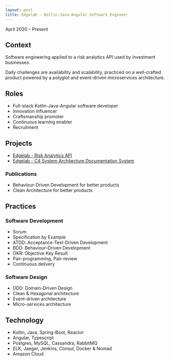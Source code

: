 ```yaml
---
layout: post
title: Edgelab - Kotlin-Java-Angular Software Engineer
---
```


April 2020 – Present

## Context

Software engineering applied to a risk analytics API used by investment businesses.

Daily challenges are availability and scalability, practiced on a well-crafted product powered by a polyglot and event-driven microservices architecture.

## Roles

* Full-stack Kotlin-Java-Angular software developer
* Innovation influencer
* Craftsmanship promoter
* Continuous learning enabler
* Recruitment

## Projects

* [Edgelab - Risk Analytics API](/projects/edgelab-risk-analytics)
* [Edgelab - C4 System Architecture Documentation System](/projects/edgelab-c4)

### Publications

* Behaviour-Driven Development for better products
* Clean Architecture for better products

## Practices

### Software Development

* Scrum
* Specification by Example
* ATDD: Acceptance-Test-Driven Development
* BDD: Behaviour-Driven Development
* OKR: Objective Key Result
* Pair-programming, Pair-review
* Continuous delivery 

### Software Design

* DDD: Domain-Driven Design
* Clean & Hexagonal architecture
* Event-driven architecture
* Micro-services architecture

## Technology

* Kotlin, Java, Spring-Boot, Reactor
* Angular, Typescript
* Postgres, MySQL, Cassandra, RabbitMQ
* ELK, Jaeger, Jenkins, Consul, Docker & Nomad
* Amazon Cloud
